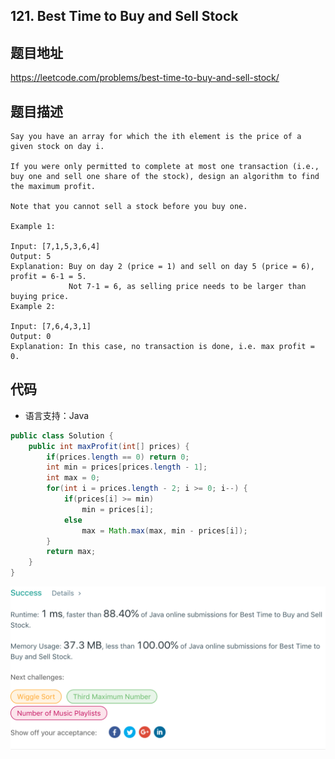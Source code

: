## 121. Best Time to Buy and Sell Stock

## 题目地址
https://leetcode.com/problems/best-time-to-buy-and-sell-stock/

## 题目描述
```
Say you have an array for which the ith element is the price of a given stock on day i.

If you were only permitted to complete at most one transaction (i.e., buy one and sell one share of the stock), design an algorithm to find the maximum profit.

Note that you cannot sell a stock before you buy one.

Example 1:

Input: [7,1,5,3,6,4]
Output: 5
Explanation: Buy on day 2 (price = 1) and sell on day 5 (price = 6), profit = 6-1 = 5.
             Not 7-1 = 6, as selling price needs to be larger than buying price.
Example 2:

Input: [7,6,4,3,1]
Output: 0
Explanation: In this case, no transaction is done, i.e. max profit = 0.
```


## 代码
* 语言支持：Java

```java
public class Solution {
    public int maxProfit(int[] prices) {
        if(prices.length == 0) return 0;
		int min = prices[prices.length - 1];
		int max = 0;
		for(int i = prices.length - 2; i >= 0; i--) {
			if(prices[i] >= min)
				min = prices[i];
			else
				max = Math.max(max, min - prices[i]);
		}
        return max;
    }
}
```
![](../../static-file/problems/leetcode.com_problems_best-time-to-buy-and-sell-stock_submissions_.png)